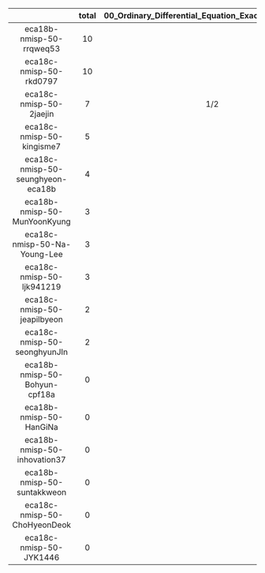 |    |   total  |  00_Ordinary_Differential_Equation_Exact_Solution.ipynb  |  10_Forward_Euler.ipynb  |  15_Forward_Euler_Higher_Order.ipynb  |  20_Modified_Euler.ipynb  |  30_Runge_Kutta.ipynb  |  35_Runge_Kutta_Higher_Order.ipynb  |  slopes_t_x.png  |  slopes_t_x.svg  |
|:--:|:----:|:----:|:----:|:----:|:----:|:----:|:----:|:----:|:----:|
| eca18b-nmisp-50-rrqweq53 | 10 |  | 1 | 4/3 | 3 | 10/3 | 4/3 |  |   |
| eca18c-nmisp-50-rkd0797 | 10 |  |  | 2 | 3 | 2 | 3 |  |   |
| eca18c-nmisp-50-2jaejin | 7 | 1/2 | 3/4 | 1 | 35/12 | 2/3 | 1/3 | 5/12 | 5/12  |
| eca18c-nmisp-50-kingisme7 | 5 |  | 2 | 5/2 | 1/2 |  |  |  |   |
| eca18c-nmisp-50-seunghyeon-eca18b | 4 |  |  | 5/2 | 1/2 | 1 |  |  |   |
| eca18b-nmisp-50-MunYoonKyung | 3 |  |  | 1 | 1 | 1 |  |  |   |
| eca18c-nmisp-50-Na-Young-Lee | 3 |  |  | 1 | 1 | 1 |  |  |   |
| eca18c-nmisp-50-ljk941219 | 3 |  |  | 1 | 1 | 1 |  |  |   |
| eca18c-nmisp-50-jeapilbyeon | 2 |  |  | 1 |  | 1 |  |  |   |
| eca18c-nmisp-50-seonghyunJIn | 2 |  |  | 1 |  | 1 |  |  |   |
| eca18b-nmisp-50-Bohyun-cpf18a | 0 |  |  |  |  |  |  |  |   |
| eca18b-nmisp-50-HanGiNa | 0 |  |  |  |  |  |  |  |   |
| eca18b-nmisp-50-inhovation37 | 0 |  |  |  |  |  |  |  |   |
| eca18b-nmisp-50-suntakkweon | 0 |  |  |  |  |  |  |  |   |
| eca18c-nmisp-50-ChoHyeonDeok | 0 |  |  |  |  |  |  |  |   |
| eca18c-nmisp-50-JYK1446 | 0 |  |  |  |  |  |  |  |   |
